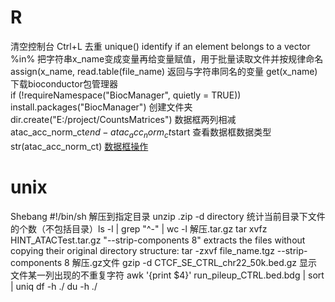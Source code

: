 # R
清空控制台 Ctrl+L
去重 unique()
identify if an element belongs to a vector %in%
把字符串x_name变成变量再给变量赋值，用于批量读取文件并按规律命名  assign(x_name, read.table(file_name)
返回与字符串同名的变量 get(x_name)
下载bioconductor包管理器  
if (!requireNamespace("BiocManager", quietly = TRUE)) install.packages("BiocManager")
创建文件夹 dir.create("E:/project/CountsMatrices")
数据框两列相减 atac_acc_norm_ct$end-atac_acc_norm_ct$start
查看数据框数据类型 str(atac_acc_norm_ct)
[数据框操作](https://www.cnblogs.com/studyzy/p/R_DataFrame_Operation.html)
# unix
Shebang #!/bin/sh
解压到指定目录 unzip .zip -d directory
统计当前目录下文件的个数（不包括目录）ls -l | grep "^-" | wc -l
解压.tar.gz tar xvfz HINT_ATACTest.tar.gz
"--strip-components 8" extracts the files without copying their original directory structure: tar -zxvf file_name.tgz --strip-components 8
解压.gz文件 gzip -d CTCF_SE_CTRL_chr22_50k.bed.gz
显示文件某一列出现的不重复字符 awk '{print $4}' run_pileup_CTRL.bed.bdg | sort | uniq
df -h ./ 
du -h ./

<!--stackedit_data:
eyJoaXN0b3J5IjpbLTM1MDc5OTc3OSwtMTU4MDU1MTQ2OSwtMT
gzNDM0NjQ3NiwxNTQ2ODAxOTg4LDI0NDk2OTYzOSw4OTA3MjEz
NDAsMTAyNDAxMzI3NywyMTExNDI2Nzc3LC02MDU0NTg0NDUsLT
I1NTEwMzM3LC0xNzUwMzQyMDk1LDE0MTA3MTI1NjMsMTI4NDcy
MjQ3OCwzMDM0ODc0NzYsLTE5NzkzOTk2MzQsLTY5NTgzMzg2Mi
wtMTA4ODg3MjUwMF19
-->